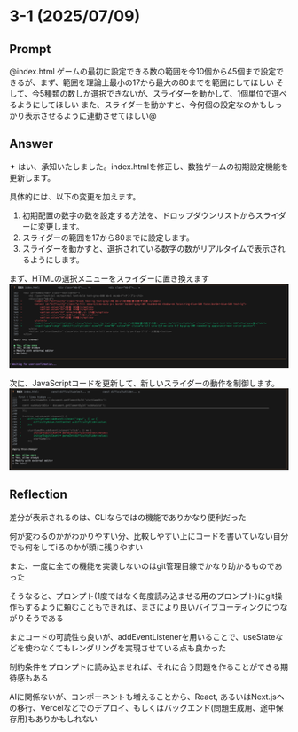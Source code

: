 # 3-1 (2025/07/09)
## Prompt

@index.html
ゲームの最初に設定できる数の範囲を今10個から45個まで設定できるが、まず、範囲を理論上最小の17から最大の80までを範囲にしてほしい
そして、今5種類の数しか選択できないが、スライダーを動かして、1個単位で選べるようにしてほしい
また、スライダーを動かすと、今何個の設定なのかもしっかり表示させるように連動させてほしい@

## Answer
✦ はい、承知いたしました。index.htmlを修正し、数独ゲームの初期設定機能を更新します。

  具体的には、以下の変更を加えます。


   1. 初期配置の数字の数を設定する方法を、ドロップダウンリストからスライダーに変更します。
   2. スライダーの範囲を17から80までに設定します。
   3. スライダーを動かすと、選択されている数字の数がリアルタイムで表示されるようにします。


  まず、HTMLの選択メニューをスライダーに置き換えます
  ![alt text](answer3-1.png)

  次に、JavaScriptコードを更新して、新しいスライダーの動作を制御します。
  ![alt text](answer3-2.png)

## Reflection

差分が表示されるのは、CLIならではの機能でありかなり便利だった

何が変わるのかがわかりやすい分、比較しやすい上にコードを書いていない自分でも何をしてiるのかが頭に残りやすい

また、一度に全ての機能を実装しないのはgit管理目線でかなり助かるものであった

そうなると、プロンプト(1度ではなく毎度読み込ませる用のプロンプト)にgit操作もするように頼むこともできれば、まさにより良いバイブコーディングにつながりそうである

またコードの可読性も良いが、addEventListenerを用いることで、useStateなどを使わなくてもレンダリングを実現させている点も良かった

制約条件をプロンプトに読み込ませれば、それに合う問題を作ることができる期待感もある

AIに関係ないが、コンポーネントも増えることから、React, あるいはNext.jsへの移行、Vercelなどでのデプロイ、もしくはバックエンド(問題生成用、途中保存用)もありかもしれない

